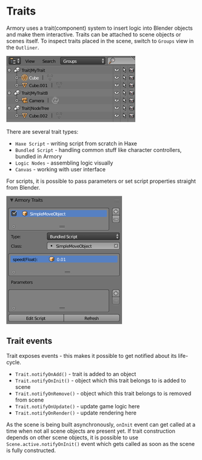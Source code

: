 # Traits

Armory uses a trait(component) system to insert logic into Blender objects and make them interactive. Traits can be attached to scene objects or scenes itself. To inspect traits placed in the scene, switch to `Groups` view in the `Outliner`.

![](./img/traits_groups.png)

There are several trait types:
- `Haxe Script` - writing script from scratch in Haxe
- `Bundled Script` - handling common stuff like character controllers, bundled in Armory
- `Logic Nodes` - assembling logic visually
- `Canvas` - working with user interface

For scripts, it is possible to pass parameters or set script properties straight from Blender.

![](./img/traits_panel.png)

## Trait events

Trait exposes events - this makes it possible to get notified about its life-cycle.

- `Trait.notifyOnAdd()` - trait is added to an object
- `Trait.notifyOnInit()` - object which this trait belongs to is added to scene
- `Trait.notifyOnRemove()` - object which this trait belongs to is removed from scene
- `Trait.notifyOnUpdate()` - update game logic here
- `Trait.notifyOnRender()` - update rendering here

As the scene is being built asynchronously, `onInit` event can get called at a time when not all scene objects are present yet. If trait construction depends on other scene objects, it is possible to use `Scene.active.notifyOnInit()` event which gets called as soon as the scene is fully constructed.
